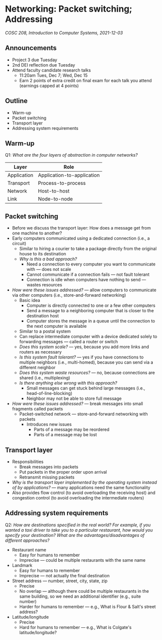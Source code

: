 # Networking: Packet switching; Addressing
_COSC 208, Introduction to Computer Systems, 2021-12-03_

## Announcements
* Project 3 due Tuesday
* 2nd DEI reflection due Tuesday
* Attend faculty candidate research talks
    * 11:20am Tues, Dec 7; Wed, Dec 15
    * Earn 2 points of extra credit on final exam for each talk you attend (earnings capped at 4 points)

## Outline
* Warm-up
* Packet switching
* Transport layer
* Addressing system requirements

## Warm-up
Q1: _What are the four layers of abstraction in computer networks?_

| Layer |  Role | 
|-------|-------|
| Application | Application-to-application |
| Transport | Process-to-process |
| Network | Host-to-host |
| Link | Node-to-node |

## Packet switching
* Before we discuss the transport layer: How does a message get from one machine to another?
* Early computers communicated using a dedicated connection (i.e., a circuit)
    * Similar to hiring a courier to take a package directly from the original house to its destination
    * _Why is this a bad approach?_
        * Need a connection to every computer you want to communicate with — does not scale
        * Cannot communicate if a connection fails — not fault tolerant
        * Connection is idle when computers have nothing to send — wastes resources
* _How were these issues addressed?_ — allow computers to communicate via other computers (i.e., store-and-forward networking)
    * Basic idea
        * Computer is directly connected to one or a few other computers
        * Send a message to a neighboring computer that is closer to the destination host
        * Computer stores the message in a queue until the connection to the next computer is available
    * Similar to a postal system
    * Can replace intermediate computer with a device dedicated solely to forwarding messages — called a router or switch
    * _Does this system scale?_ — yes, because you add more links and routers as necessary
    * _Is this system fault tolerant?_ — yes if you have connections to multiple neighbors (i.e., multi-homed), because you can send via a different neighbor
    * _Does this system waste resources?_ — no, because connections are shared (i.e., multiplexing)
    * _Is there anything else wrong with this approach?_ 
        * Small messages can get stuck behind large messages (i.e., head-of-line-blocking)
        * Neighbor may not be able to store full message
* _How were these issues addressed?_ — break messages into small fragments called packets
    * Packet-switched network — store-and-forward networking with packets
        * Introduces new issues
            * Parts of a message may be reordered
            * Parts of a message may be lost

## Transport layer
* Responsibilities 
    * Break messages into packets
    * Put packets in the proper order upon arrival
    * Retransmit missing packets
* _Why is the transport layer implemented by the operating system instead of by applications?_ — many applications need the same functionality
* Also provides flow control (to avoid overloading the receiving host) and congestion control (to avoid overloading the intermediate routers)

## Addressing system requirements
Q2: _How are destinations specified in the real world? For example, if you wanted a taxi driver to take you to a particular restaurant, how would you specify your destination? What are the advantages/disadvantages of different approaches?_
* Restaurant name
    * Easy for humans to remember
    * Imprecise — could be multiple restaurants with the same name
* Landmark
    * Easy for humans to remember
    * Imprecise — not actually the final destination
* Street address — number, street, city, state, zip
    * Precise
    * No overlap — although there could be multiple restaurants in the same building, so we need an additional identifier (e.g., suite number)
    * Harder for humans to remember — e.g., What is Flour & Salt's street address?
* Latitude/longitude
    * Precise
    * Hard for humans to remember — e.g., What is Colgate's latitude/longitude? 
